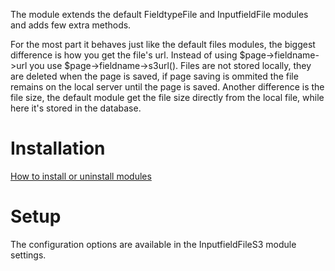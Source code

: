 The module extends the default FieldtypeFile and InputfieldFile modules and adds few extra methods.

For the most part it behaves just like the default files modules, the biggest difference is how you get the file's url. Instead of using $page->fieldname->url you use $page->fieldname->s3url(). Files are not stored locally, they are deleted when the page is saved, if page saving is ommited the file remains on the local server until the page is saved. Another difference is the file size, the default module get the file size directly from the local file, while here it's stored in the database.


# Installation

[How to install or uninstall modules](http://modules.processwire.com/install-uninstall/)

# Setup

The configuration options are available in the InputfieldFileS3 module settings.
